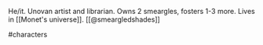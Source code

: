 He/it. Unovan artist and librarian. Owns 2 smeargles, fosters 1-3 more. Lives in [[Monet's universe]]. [[@smeargledshades]]

#characters 